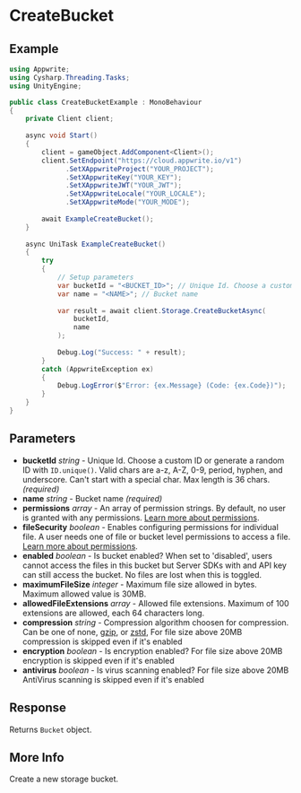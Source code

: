 # CreateBucket

## Example

```csharp
using Appwrite;
using Cysharp.Threading.Tasks;
using UnityEngine;

public class CreateBucketExample : MonoBehaviour
{
    private Client client;
    
    async void Start()
    {
        client = gameObject.AddComponent<Client>();
        client.SetEndpoint("https://cloud.appwrite.io/v1")
              .SetXAppwriteProject("YOUR_PROJECT");
              .SetXAppwriteKey("YOUR_KEY");
              .SetXAppwriteJWT("YOUR_JWT");
              .SetXAppwriteLocale("YOUR_LOCALE");
              .SetXAppwriteMode("YOUR_MODE");
        
        await ExampleCreateBucket();
    }
    
    async UniTask ExampleCreateBucket()
    {
        try
        {
            // Setup parameters
            var bucketId = "<BUCKET_ID>"; // Unique Id. Choose a custom ID or generate a random ID with `ID.unique()`. Valid chars are a-z, A-Z, 0-9, period, hyphen, and underscore. Can&#039;t start with a special char. Max length is 36 chars.
            var name = "<NAME>"; // Bucket name
            
            var result = await client.Storage.CreateBucketAsync(
                bucketId,
                name
            );
            
            Debug.Log("Success: " + result);
        }
        catch (AppwriteException ex)
        {
            Debug.LogError($"Error: {ex.Message} (Code: {ex.Code})");
        }
    }
}
```

## Parameters

- **bucketId** *string* - Unique Id. Choose a custom ID or generate a random ID with `ID.unique()`. Valid chars are a-z, A-Z, 0-9, period, hyphen, and underscore. Can&#039;t start with a special char. Max length is 36 chars. *(required)*
- **name** *string* - Bucket name *(required)*
- **permissions** *array* - An array of permission strings. By default, no user is granted with any permissions. [Learn more about permissions](https://appwrite.io/docs/permissions).
- **fileSecurity** *boolean* - Enables configuring permissions for individual file. A user needs one of file or bucket level permissions to access a file. [Learn more about permissions](https://appwrite.io/docs/permissions).
- **enabled** *boolean* - Is bucket enabled? When set to &#039;disabled&#039;, users cannot access the files in this bucket but Server SDKs with and API key can still access the bucket. No files are lost when this is toggled.
- **maximumFileSize** *integer* - Maximum file size allowed in bytes. Maximum allowed value is 30MB.
- **allowedFileExtensions** *array* - Allowed file extensions. Maximum of 100 extensions are allowed, each 64 characters long.
- **compression** *string* - Compression algorithm choosen for compression. Can be one of none,  [gzip](https://en.wikipedia.org/wiki/Gzip), or [zstd](https://en.wikipedia.org/wiki/Zstd), For file size above 20MB compression is skipped even if it&#039;s enabled
- **encryption** *boolean* - Is encryption enabled? For file size above 20MB encryption is skipped even if it&#039;s enabled
- **antivirus** *boolean* - Is virus scanning enabled? For file size above 20MB AntiVirus scanning is skipped even if it&#039;s enabled

## Response

Returns `Bucket` object.
## More Info

Create a new storage bucket.
